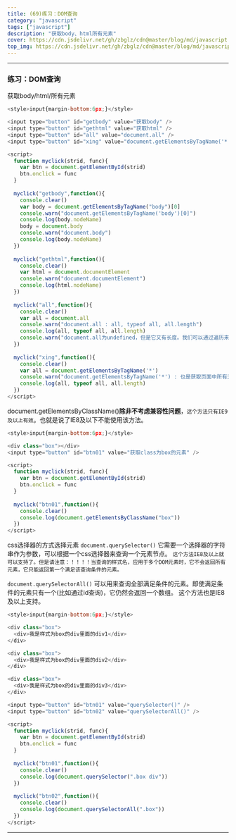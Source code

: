 ```yaml
---
title: (69)练习：DOM查询
category: "javascript"
tags: ["javascript"]
description: "获取body、html所有元素"
cover: https://cdn.jsdelivr.net/gh/zbglz/cdn@master/blog/md/javascript.svg
top_img: https://cdn.jsdelivr.net/gh/zbglz/cdn@master/blog/md/javascript.svg
---
```


***

### 练习：DOM查询


获取body/html/所有元素



```js html
<style>input{margin-bottom:6px;}</style>

<input type="button" id="getbody" value="获取body" />
<input type="button" id="gethtml" value="获取html" />
<input type="button" id="all" value="document.all" />
<input type="button" id="xing" value="document.getElementsByTagName('*')" />

<script>
  function myclick(strid, func){
    var btn = document.getElementById(strid)
    btn.onclick = func
  }
  
  myclick("getbody",function(){
    console.clear()
    var body = document.getElementsByTagName("body")[0]
    console.warn("document.getElementsByTagName('body')[0]")
    console.log(body.nodeName)
    body = document.body
    console.warn("document.body")
    console.log(body.nodeName)
  })
  
  myclick("gethtml",function(){
    console.clear()
    var html = document.documentElement
    console.warn("document.documentElement")
    console.log(html.nodeName)
  })
  
  myclick("all",function(){
    console.clear()
    var all = document.all
    console.warn("document.all : all, typeof all, all.length")
    console.log(all, typeof all, all.length)
    console.warn("document.all为undefined，但是它又有长度。我们可以通过遍历来查看，发现document.all其实就是获取页面里的所有元素。")
  })
  
  myclick("xing",function(){
    console.clear()
    var all = document.getElementsByTagName('*')
    console.warn("document.getElementsByTagName('*') : 也是获取页面中所有元素，和document.all效果一样，但它不是undefined")
    console.log(all, typeof all, all.length)
  })
</script>
```


document.getElementsByClassName()**除非不考虑兼容性问题**，`这个方法只有IE9及以上有效`。也就是说了IE8及以下不能使用该方法。


```js html
<style>input{margin-bottom:6px;}</style>

<div class="box"></div>
<input type="button" id="btn01" value="获取class为box的元素" />

<script>
  function myclick(strid, func){
    var btn = document.getElementById(strid)
    btn.onclick = func
  }
  
  myclick("btn01",function(){
    console.clear()
    console.log(document.getElementsByClassName("box"))
  })
</script>
```


css选择器的方式选择元素
`document.querySelector()`
它需要一个选择器的字符串作为参数，可以根据一个css选择器来查询一个元素节点。
`这个方法IE8及以上就可以支持了。但是请注意：！！！！当查询的样式名，应用于多个DOM元素时，它不会返回所有元素，它只能返回第一个满足该查询条件的元素。`

`document.querySelectorAll()`
可以用来查询全部满足条件的元素。即使满足条件的元素只有一个(比如通过id查询)，它仍然会返回一个数组。
这个方法也是IE8及以上支持。


```js html
<style>input{margin-bottom:6px;}</style>

<div class="box">
  <div>我是样式为box的div里面的div1</div>
</div>

<div class="box">
  <div>我是样式为box的div里面的div2</div>
</div>

<div class="box">
  <div>我是样式为box的div里面的div3</div>
</div>

<input type="button" id="btn01" value="querySelector()" />
<input type="button" id="btn02" value="querySelectorAll()" />

<script>
  function myclick(strid, func){
    var btn = document.getElementById(strid)
    btn.onclick = func
  }
  
  myclick("btn01",function(){
    console.clear()
    console.log(document.querySelector(".box div"))
  })
  
  myclick("btn02",function(){
    console.clear()
    console.log(document.querySelectorAll(".box"))
  })
</script>
```



***


